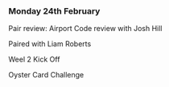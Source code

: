 ### Monday 24th February ### 

Pair review: Airport
Code review with Josh Hill

Paired with Liam Roberts

Weel 2 Kick Off 

Oyster Card Challenge 

